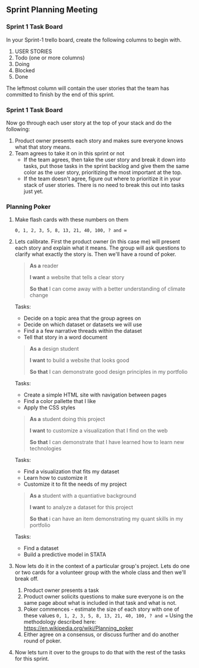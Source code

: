## Sprint Planning Meeting

### Sprint 1 Task Board

In your Sprint-1 trello board, create the following columns to begin with.

1. USER STORIES 
2. Todo (one or more columns)
3. Doing
4. Blocked
5. Done

The leftmost column will contain the user stories that the team has committed to finish by the end of this sprint.

### Sprint 1 Task Board

Now go through each user story at the top of your stack and do the following: 

1. Product owner presents each story and makes sure everyone knows what that story means.
2. Team agrees to take it on in this sprint or not
	* If the team agrees, then take the user story and break it down into tasks, put those tasks in the sprint backlog and give them the same color as the user story, prioritizing the most important at the top.
	* If the team doesn't agree, figure out where to prioritize it in your stack of user stories. There is no need to break this out into tasks just yet.

### Planning Poker

1. Make flash cards with these numbers on them

 	`0, 1, 2, 3, 5, 8, 13, 21, 40, 100, ? and ∞`

2. Lets calibrate. First the product owner (in this case me) will present each story and explain what it means. The group will ask questions to clarify what exactly the story is. Then we'll have a round of poker.

	> **As a** reader
	>
	> **I want** a website that tells a clear story
	>
	> **So that** I can come away with a better understanding of climate change
	
	Tasks:

	- Decide on a topic area that the group agrees on
	- Decide on which dataset or datasets we will use
	- Find a a few narrative threads within the dataset
	- Tell that story in a word document


	> **As a** design student
	>
	> **I want** to build a website that looks good
	>
	> **So that** I can demonstrate good design principles in my portfolio
	
	Tasks:

	- Create a simple HTML site with navigation between pages
	- Find a color pallette that I like
	- Apply the CSS styles


	> **As a** student doing this project
	>
	> **I want** to customize a visualization that I find on the web
	>
	> **So that** I can demonstrate that I have learned how to learn new technologies
	
	Tasks:
	
	- Find a visualization that fits my dataset
	- Learn how to customize it
	- Customize it to fit the needs of my project

	> **As a** student with a quantiative background
	>
	> **I want** to analyze a dataset for this project
	>
	> **So that** i can have an item demonstrating my quant skills in my portfolio
	
	Tasks:
	
	- Find a dataset
	- Build a predictive model in STATA
1. Now lets do it in the context of a particular group's project. Lets do one or two cards for a volunteer group with the whole class and then we'll break off.
	1. Product owner presents a task
	2. Product owner solicits questions to make sure everyone is on the same page about what is included in that task and what is not.
	3. Poker commences - estimate the size of each story with one of these values
 	`0, 1, 2, 3, 5, 8, 13, 21, 40, 100, ? and ∞` Using the methodology described here: 	https://en.wikipedia.org/wiki/Planning_poker
	4. Either agree on a consensus, or discuss further and do another round of poker.
2. Now lets turn it over to the groups to do that with the rest of the tasks for this sprint.



